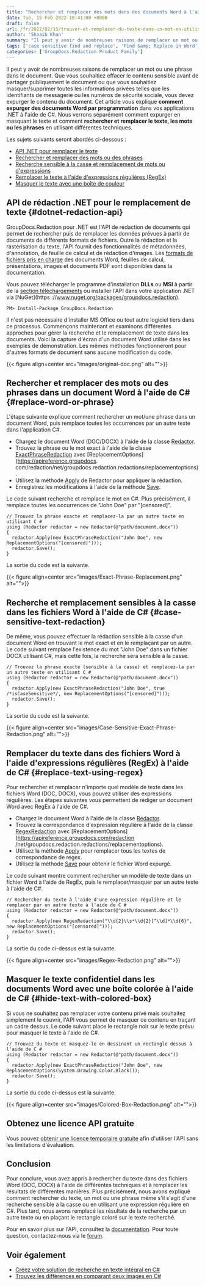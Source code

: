 ```yaml
---
title: "Rechercher et remplacer des mots dans des documents Word à l'aide de C#"
date: Tue, 15 Feb 2022 10:41:00 +0000
draft: false
url: /fr/2022/02/15/trouver-et-remplacer-du-texte-dans-un-mot-en-utilisant-csharp/
author: 'Shoaib Khan'
summary: "Il peut y avoir de nombreuses raisons de remplacer un mot ou une phrase dans le document. Que vous souhaitiez effacer le contenu sensible avant de partager publiquement le document ou que vous souhaitiez masquer/supprimer toutes les informations privées telles que les identifiants de messagerie ou les numéros de sécurité sociale, vous devez expurger le contenu du document. Cet article vous explique **comment expurger des documents Word par programmation** dans vos applications .NET à l'aide de C#. Nous verrons séparément comment expurger en masquant le texte et comment **rechercher et remplacer le texte, les mots ou les phrases** en utilisant différentes techniques."
tags: ['case sensitive find and replace', 'Find &amp; Replace in Word', 'Find and replace text', 'Redact in CSharp', 'Redact Word in CSharp', 'Replace words in CSharp', 'text redaction']
categories: ['GroupDocs.Redaction Product Family']
---
```


Il peut y avoir de nombreuses raisons de remplacer un mot ou une phrase dans le document. Que vous souhaitiez effacer le contenu sensible avant de partager publiquement le document ou que vous souhaitiez masquer/supprimer toutes les informations privées telles que les identifiants de messagerie ou les numéros de sécurité sociale, vous devez expurger le contenu du document. Cet article vous explique **comment expurger des documents Word par programmation** dans vos applications .NET à l'aide de C#. Nous verrons séparément comment expurger en masquant le texte et comment **rechercher et remplacer le texte, les mots ou les phrases** en utilisant différentes techniques.

Les sujets suivants seront abordés ci-dessous :

* [API .NET pour remplacer le texte](#dotnet-redaction-api)
* [Rechercher et remplacer des mots ou des phrases](#replace-word-or-phrase)
* [Recherche sensible à la casse et remplacement de mots ou d'expressions](#case-sensitive-text-redaction)
* [Remplacer le texte à l'aide d'expressions régulières (RegEx)](#replace-text-using-regex)
* [Masquer le texte avec une boîte de couleur](#hide-text-with-colored-box)

## API de rédaction .NET pour le remplacement de texte {#dotnet-redaction-api}

GroupDocs.Redaction pour .NET est l'API de rédaction de documents qui permet de rechercher puis de remplacer les données prévues à partir de documents de différents formats de fichiers. Outre la rédaction et la rastérisation du texte, l'API fournit des fonctionnalités de métadonnées, d'annotation, de feuille de calcul et de rédaction d'images. Les [formats de fichiers pris en charge](https://docs.groupdocs.com/redaction/net/supported-document-formats/) des documents Word, feuilles de calcul, présentations, images et documents PDF sont disponibles dans la documentation.

Vous pouvez télécharger le programme d'installation **DLLs** ou **MSI** à partir de la [section téléchargements](https://downloads.groupdocs.com/redaction) ou installer l'API dans votre application .NET via [NuGet](https ://www.nuget.org/packages/groupdocs.redaction).

```
PM> Install-Package GroupDocs.Redaction
```

Il n'est pas nécessaire d'installer MS Office ou tout autre logiciel tiers dans ce processus. Commençons maintenant et examinons différentes approches pour gérer la recherche et le remplacement de texte dans les documents. Voici la capture d'écran d'un document Word utilisé dans les exemples de démonstration. Les mêmes méthodes fonctionneront pour d'autres formats de document sans aucune modification du code.



{{< figure align=center src="images/original-doc.png" alt="">}}


## Rechercher et remplacer des mots ou des phrases dans un document Word à l'aide de C# {#replace-word-or-phrase}

L'étape suivante explique comment rechercher un mot/une phrase dans un document Word, puis remplace toutes les occurrences par un autre texte dans l'application C#.

* Chargez le document Word (DOC/DOCX) à l'aide de la classe [Redactor](https://apireference.groupdocs.com/redaction/net/groupdocs.redaction/redactor).
* Trouvez la phrase ou le mot exact à l'aide de la classe [ExactPhraseRedaction](https://apireference.groupdocs.com/redaction/net/groupdocs.redaction.redactions/exactphraseredaction) avec [ReplacementOptions](https://apireference.groupdocs. com/redaction/net/groupdocs.redaction.redactions/replacementoptions).
* Utilisez la méthode [Apply](https://apireference.groupdocs.com/redaction/net/groupdocs.redaction/redactor/methods/apply/index) de Redactor pour appliquer la rédaction.
* Enregistrez les modifications à l'aide de la méthode [Save](https://apireference.groupdocs.com/redaction/net/groupdocs.redaction/redactor/methods/save/index).

Le code suivant recherche et remplace le mot en C#. Plus précisément, il remplace toutes les occurrences de "John Doe" par "\[censored\]".

```
// Trouvez la phrase exacte et remplacez-la par un autre texte en utilisant C #
using (Redactor redactor = new Redactor(@"path/document.docx"))
{
  redactor.Apply(new ExactPhraseRedaction("John Doe", new ReplacementOptions("[censored]")));
  redactor.Save();
}
```

La sortie du code est la suivante.



{{< figure align=center src="images/Exact-Phrase-Replacement.png" alt="">}}


## Recherche et remplacement sensibles à la casse dans les fichiers Word à l'aide de C# {#case-sensitive-text-redaction}

De même, vous pouvez effectuer la rédaction sensible à la casse d'un document Word en trouvant le mot exact et en le remplaçant par un autre. Le code suivant remplace l'existence du mot "John Doe" dans un fichier DOCX utilisant C#, mais cette fois, la recherche sera sensible à la casse.

```
// Trouvez la phrase exacte (sensible à la casse) et remplacez-la par un autre texte en utilisant C #
using (Redactor redactor = new Redactor(@"path/document.docx"))
{
  redactor.Apply(new ExactPhraseRedaction("John Doe", true /*isCaseSensitive*/, new ReplacementOptions("[censored]")));
  redactor.Save();
}
```

La sortie du code est la suivante.



{{< figure align=center src="images/Case-Sensitive-Exact-Phrase-Redaction.png" alt="">}}


## Remplacer du texte dans des fichiers Word à l'aide d'expressions régulières (RegEx) à l'aide de C# {#replace-text-using-regex}

Pour rechercher et remplacer n'importe quel modèle de texte dans les fichiers Word (DOC, DOCX), vous pouvez utiliser des expressions régulières. Les étapes suivantes vous permettent de rédiger un document Word avec RegEx à l'aide de C#.

* Chargez le document Word à l'aide de la classe [Redactor](https://apireference.groupdocs.com/redaction/net/groupdocs.redaction/redactor).
* Trouvez la correspondance d'expression régulière à l'aide de la classe [RegexRedaction](https://apireference.groupdocs.com/redaction/net/groupdocs.redaction.redactions/regexredaction) avec [ReplacementOptions](https://apireference.groupdocs.com/redaction /net/groupdocs.redaction.redactions/replacementoptions).
* Utilisez la méthode [Apply](https://apireference.groupdocs.com/redaction/net/groupdocs.redaction/redactor/methods/apply/index) pour remplacer tous les textes de correspondance de regex.
* Utilisez la méthode [Save](https://apireference.groupdocs.com/redaction/net/groupdocs.redaction/redactor/methods/save/index) pour obtenir le fichier Word expurgé.

Le code suivant montre comment rechercher un modèle de texte dans un fichier Word à l'aide de RegEx, puis le remplacer/masquer par un autre texte à l'aide de C#.

```
// Rechercher du texte à l'aide d'une expression régulière et le remplacer par un autre texte à l'aide de C #
using (Redactor redactor = new Redactor(@"path/document.docx"))
{
  redactor.Apply(new RegexRedaction("\\d{2}\\s*\\d{2}[^\\d]*\\d{6}", new ReplacementOptions("[censored]")));
  redactor.Save();
}
```

La sortie du code ci-dessus est la suivante.



{{< figure align=center src="images/Regex-Redaction.png" alt="">}}


## Masquer le texte confidentiel dans les documents Word avec une boîte colorée à l'aide de C# {#hide-text-with-colored-box}

Si vous ne souhaitez pas remplacer votre contenu privé mais souhaitez simplement le couvrir, l'API vous permet de masquer ce contenu en traçant un cadre dessus. Le code suivant place le rectangle noir sur le texte prévu pour masquer le texte à l'aide de C#.

```
// Trouvez du texte et masquez-le en dessinant un rectangle dessus à l'aide de C #
using (Redactor redactor = new Redactor(@"path/document.docx"))
{
  redactor.Apply(new ExactPhraseRedaction("John Doe", new ReplacementOptions(System.Drawing.Color.Black)));
  redactor.Save();
}
```

La sortie du code ci-dessus est la suivante.



{{< figure align=center src="images/Colored-Box-Redaction.png" alt="">}}


## Obtenez une licence API gratuite

Vous pouvez [obtenir une licence temporaire gratuite](https://purchase.groupdocs.com/temporary-license) afin d'utiliser l'API sans les limitations d'évaluation.

## Conclusion

Pour conclure, vous avez appris à rechercher du texte dans des fichiers Word (DOC, DOCX) à l'aide de différentes techniques et à remplacer les résultats de différentes manières. Plus précisément, nous avons expliqué comment rechercher du texte, un mot ou une phrase même s'il s'agit d'une recherche sensible à la casse ou en utilisant une expression régulière en C#. Plus tard, nous avons remplacé les résultats de la recherche par un autre texte ou en plaçant le rectangle coloré sur le texte recherché.

Pour en savoir plus sur l'API, consultez la [documentation](https://docs.groupdocs.com/redaction). Pour toute question, contactez-nous via le [forum](https://forum.groupdocs.com/).

## Voir également

* [Créez votre solution de recherche en texte intégral en C#](https://blog.groupdocs.com/2021/06/03/build-your-full-text-search-solution-in-csharp/)
* [Trouvez les différences en comparant deux images en C#](https://blog.groupdocs.com/2021/01/06/compare-images-in-csharp-dotnet/)





